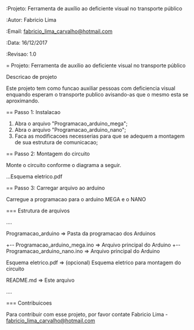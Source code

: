 :Projeto: Ferramenta de auxílio ao deficiente visual no transporte público

:Autor: Fabricio Lima

:Email: fabricio_lima_carvalho@hotmail.com

:Data: 16/12/2017

:Revisao: 1.0

= Projeto: Ferramenta de auxílio ao deficiente visual no transporte público

Descricao de projeto

Este projeto tem como funcao auxiliar pessoas com deficiencia visual enquando esperam o transporte publico avisando-as que o mesmo esta se aproximando.

== Passo 1: Instalacao

1. Abra o arquivo "Programacao_arduino_mega";
2. Abra o arquivo "Programacao_arduino_nano";
3. Faca as modificacoes necesserias para que se adequem a montagem de sua estrutura de comunicacao;

== Passo 2: Montagem do circuito

Monte o circuito conforme o diagrama a seguir.

...Esquema eletrico.pdf

== Passo 3: Carregar arquivo ao arduino

Carregue a programacao para o arduino MEGA e o NANO

=== Estrutura de arquivos

....

 Programacao_arduino               => Pasta da programacao dos Arduinos
 
 +-- Programacao_arduino_mega.ino  => Arquivo principal do Arduino
 +-- Programacao_arduino_nano.ino  => Arquivo principal do Arduino
 
 Esquema eletrico.pdf              => (opcional) Esquema eletrico para montagem do circuito
 
 README.md                         => Este arquivo
 
....

=== Contribuicoes

Para contribuir com esse projeto, por favor contate Fabricio Lima - fabricio_lima_carvalho@hotmail.com
